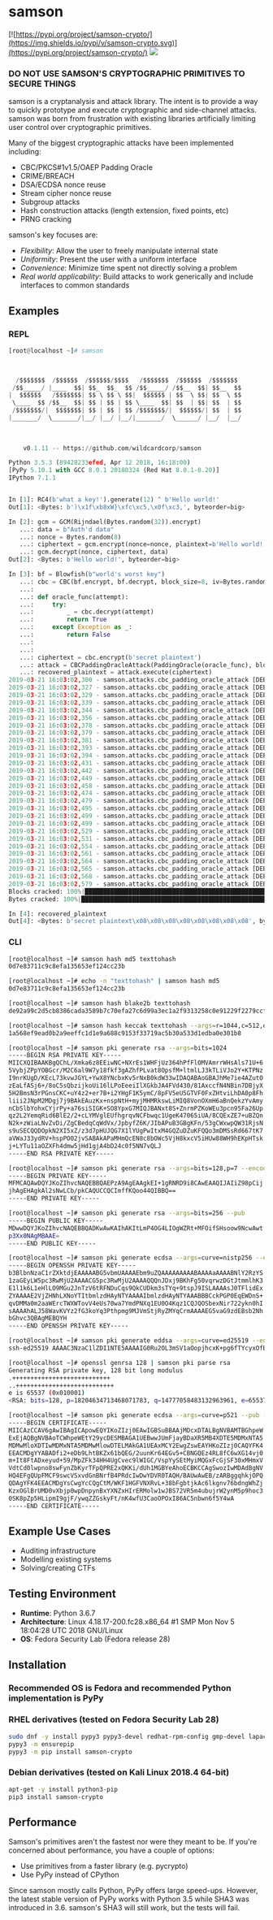 # samson
[![https://pypi.org/project/samson-crypto/](https://img.shields.io/pypi/v/samson-crypto.svg)](https://pypi.org/project/samson-crypto/)
![](https://img.shields.io/badge/Made%20in-anger-red.svg)

### **DO NOT USE SAMSON'S CRYPTOGRAPHIC PRIMITIVES TO SECURE THINGS**

samson is a cryptanalysis and attack library. The intent is to provide a way to quickly prototype and execute cryptographic and side-channel attacks. samson was born from frustration with existing libraries artificially limiting user control over cryptographic primitives.

Many of the biggest cryptographic attacks have been implemented including:
* CBC/PKCS#1v1.5/OAEP Padding Oracle
* CRIME/BREACH
* DSA/ECDSA nonce reuse
* Stream cipher nonce reuse
* Subgroup attacks
* Hash construction attacks (length extension, fixed points, etc)
* PRNG cracking

samson's key focuses are:
* _Flexibility_: Allow the user to freely manipulate internal state
* _Uniformity_: Present the user with a uniform interface
* _Convenience_: Minimize time spent not directly solving a problem
* _Real world applicability_: Build attacks to work generically and include interfaces to common standards


## Examples
### **REPL**
```python
[root@localhost ~]# samson


                                                                
  /$$$$$$$  /$$$$$$  /$$$$$$/$$$$   /$$$$$$$  /$$$$$$  /$$$$$$$ 
 /$$_____/ |____  $$| $$_  $$_  $$ /$$_____/ /$$__  $$| $$__  $$
|  $$$$$$   /$$$$$$$| $$ \ $$ \ $$|  $$$$$$ | $$  \ $$| $$  \ $$
 \____  $$ /$$__  $$| $$ | $$ | $$ \____  $$| $$  | $$| $$  | $$
 /$$$$$$$/|  $$$$$$$| $$ | $$ | $$ /$$$$$$$/|  $$$$$$/| $$  | $$
|_______/  \_______/|__/ |__/ |__/|_______/  \______/ |__/  |__/
                                                                
                                                                
                                                                
    v0.1.11 -- https://github.com/wildcardcorp/samson

Python 3.5.3 (89428233efed, Apr 12 2018, 16:18:00)
[PyPy 5.10.1 with GCC 8.0.1 20180324 (Red Hat 8.0.1-0.20)]
IPython 7.1.1


In [1]: RC4(b'what a key!').generate(12) ^ b'Hello world!'                                                                                  
Out[1]: <Bytes: b')\x1f\xb8xW}\xfc\xc5,\x0f\xc3,', byteorder=big>

In [2]: gcm = GCM(Rijndael(Bytes.random(32)).encrypt) 
   ...: data = b"Auth'd data" 
   ...: nonce = Bytes.random(8) 
   ...: ciphertext = gcm.encrypt(nonce=nonce, plaintext=b'Hello world!', data=data) 
   ...: gcm.decrypt(nonce, ciphertext, data)                                                                                                
Out[2]: <Bytes: b'Hello world!', byteorder=big>

In [3]: bf = Blowfish(b"world's worst key") 
   ...: cbc = CBC(bf.encrypt, bf.decrypt, block_size=8, iv=Bytes.random(8)) 
   ...:  
   ...: def oracle_func(attempt): 
   ...:     try: 
   ...:         _ = cbc.decrypt(attempt) 
   ...:         return True 
   ...:     except Exception as _: 
   ...:         return False 
   ...:  
   ...:  
   ...: ciphertext = cbc.encrypt(b'secret plaintext') 
   ...: attack = CBCPaddingOracleAttack(PaddingOracle(oracle_func), block_size=8, iv=cbc.iv) 
   ...: recovered_plaintext = attack.execute(ciphertext)                                                                                    
2019-03-21 16:03:02,300 - samson.attacks.cbc_padding_oracle_attack [DEBUG] Starting iteration 0                                             
2019-03-21 16:03:02,327 - samson.attacks.cbc_padding_oracle_attack [DEBUG] Found working byte: b'\x01'                                      
2019-03-21 16:03:02,329 - samson.attacks.cbc_padding_oracle_attack [DEBUG] Found working byte: b'\x08'                                      
2019-03-21 16:03:02,339 - samson.attacks.cbc_padding_oracle_attack [DEBUG] Found working byte: b'\x08'                                      
2019-03-21 16:03:02,344 - samson.attacks.cbc_padding_oracle_attack [DEBUG] Found working byte: b'\x08'                                      
2019-03-21 16:03:02,356 - samson.attacks.cbc_padding_oracle_attack [DEBUG] Found working byte: b'\x08'                                      
2019-03-21 16:03:02,378 - samson.attacks.cbc_padding_oracle_attack [DEBUG] Found working byte: b'\x08'                                      
2019-03-21 16:03:02,379 - samson.attacks.cbc_padding_oracle_attack [DEBUG] Found working byte: b'\x08'                                      
2019-03-21 16:03:02,381 - samson.attacks.cbc_padding_oracle_attack [DEBUG] Found working byte: b'\x08'                                      
2019-03-21 16:03:02,393 - samson.attacks.cbc_padding_oracle_attack [DEBUG] Found working byte: b'\x08'                                      
2019-03-21 16:03:02,394 - samson.attacks.cbc_padding_oracle_attack [DEBUG] Starting iteration 1                                             
2019-03-21 16:03:02,431 - samson.attacks.cbc_padding_oracle_attack [DEBUG] Found working byte: b't'                                         
2019-03-21 16:03:02,442 - samson.attacks.cbc_padding_oracle_attack [DEBUG] Found working byte: b'x'                                         
2019-03-21 16:03:02,449 - samson.attacks.cbc_padding_oracle_attack [DEBUG] Found working byte: b'e'                                         
2019-03-21 16:03:02,458 - samson.attacks.cbc_padding_oracle_attack [DEBUG] Found working byte: b't'                                         
2019-03-21 16:03:02,474 - samson.attacks.cbc_padding_oracle_attack [DEBUG] Found working byte: b'n'                                         
2019-03-21 16:03:02,479 - samson.attacks.cbc_padding_oracle_attack [DEBUG] Found working byte: b'i'                                         
2019-03-21 16:03:02,495 - samson.attacks.cbc_padding_oracle_attack [DEBUG] Found working byte: b'a'                                         
2019-03-21 16:03:02,499 - samson.attacks.cbc_padding_oracle_attack [DEBUG] Found working byte: b'l'                                         
2019-03-21 16:03:02,499 - samson.attacks.cbc_padding_oracle_attack [DEBUG] Starting iteration 2                                             
2019-03-21 16:03:02,529 - samson.attacks.cbc_padding_oracle_attack [DEBUG] Found working byte: b'p'                                         
2019-03-21 16:03:02,531 - samson.attacks.cbc_padding_oracle_attack [DEBUG] Found working byte: b' '                                         
2019-03-21 16:03:02,554 - samson.attacks.cbc_padding_oracle_attack [DEBUG] Found working byte: b't'                                         
2019-03-21 16:03:02,561 - samson.attacks.cbc_padding_oracle_attack [DEBUG] Found working byte: b'e'                                         
2019-03-21 16:03:02,564 - samson.attacks.cbc_padding_oracle_attack [DEBUG] Found working byte: b'r'                                         
2019-03-21 16:03:02,565 - samson.attacks.cbc_padding_oracle_attack [DEBUG] Found working byte: b'c'                                         
2019-03-21 16:03:02,568 - samson.attacks.cbc_padding_oracle_attack [DEBUG] Found working byte: b'e'                                         
2019-03-21 16:03:02,579 - samson.attacks.cbc_padding_oracle_attack [DEBUG] Found working byte: b's'                                         
Blocks cracked: 100%|█████████████████████████████████████████████████████████████████████████████████████| 3/3 [00:00<00:00, 10.70blocks/s]
Bytes cracked: 100%|██████████████████████████████████████████████████████████████████████████████████████| 8/8 [00:00<00:00, 127.34bytes/s]

In [4]: recovered_plaintext                                                                                                                 
Out[4]: <Bytes: b'secret plaintext\x08\x08\x08\x08\x08\x08\x08\x08', byteorder=big>
```

### **CLI**
```bash
[root@localhost ~]# samson hash md5 texttohash
0d7e83711c9c8efa135653ef124cc23b

[root@localhost ~]# echo -n "texttohash" | samson hash md5
0d7e83711c9c8efa135653ef124cc23b

[root@localhost ~]# samson hash blake2b texttohash
de92a99c2d5cb8386cada3589b7c70efa27c6d99a3ec1a2f9313258c0e91229f2279ccf68d6766aa20d124ca415dacbb89fb657013de1a2009752084186445a7

[root@localhost ~]# samson hash keccak texttohash --args=r=1044,c=512,digest_bit_size=256
1a568ef9ead0b2a9eeffc1d1e9a688c9153f33719ac5b30a533d1edba0e301b8

[root@localhost ~]# samson pki generate rsa --args=bits=1024
-----BEGIN RSA PRIVATE KEY-----
MIICXQIBAAKBgQChL/Xmka6z8EEiwNC+NXrEs1WHFjUz364hPfFlOMVAmrrWHsAls71U+6
5VybjZPpYOBGcr/M2C6al9W7y18fkf3gAZhfPLvat8OpsfM+ltmlLJ3kTLiVJo2Y+KTPNz
I9nrKUgD/KEcL73kvwJGYL+YwX8YNcbxKv5rNxB0kdW33wIDAQABAoGBAJhMe7ie4AZutO
zEaLfASj6+/8oC5sQbzijkoUi16lLPoEeeiIlXGkbJA4FVd430/81AxccfN4NBin7DBjyX
5H2BmsN3rPGnsCKC+uY4z2+er7B+i2YHgF1K5ymC/8pFV5eU5GTVF0FxZHtviLhDA0p8Fh
liii2JNpM2MDgj7j9BAkEAuzKx+nspNtH+myjMHMRkswLiMIQ8VonOXmH6aBnQekzYvAmy
nCbSlbYohxCYjrPy+a76siSIGK+SO8YpxG7MIQJBANxt8S+ZnrmPZKoWEu3pcn95Fa26Up
qz2L2YemqRid6BlE2/2+cLYMVglEUfhgrqvNCFbwqc1UgeK47065iUA/8CQExZE7+uBZQn
N2k+zWiaLNvZvDi/ZgCBedqCqWdVx/JpbyfZ6K/JIbAPuB3GBgKFn/53gCWxwpQW31RjsN
s9uSECQQDOpkN2XI5xZ/z3d7pHUJQG7X1lYUgPwItxM4GQZuDZuKFQQo3mDMSsRd667tK7
aVWaJ33ydRV+hspPO02jvSABAkAPaMHmQcEN8c8bOWc5VjH8kxcV5iHUw88WH9hEKpHTsk
j+LYTu11aOZXFh4dmw5jHd1gjA4bD24c0f5NN7vQLJ
-----END RSA PRIVATE KEY-----

[root@localhost ~]# samson pki generate rsa --args=bits=128,p=7 --encoding=pkcs8
-----BEGIN PRIVATE KEY-----
MFMCAQAwDQYJKoZIhvcNAQEBBQAEPzA9AgEAAgkEI+1gRNRD9i8CAwEAAQIJAIiZ98pCij
jhAgEHAgkAl2sNwLCb/pkCAQUCCQCImffKQoo44QIBBQ==
-----END PRIVATE KEY-----

[root@localhost ~]# samson pki generate rsa --args=bits=256 --pub
-----BEGIN PUBLIC KEY-----
MDwwDQYJKoZIhvcNAQEBBQADKwAwKAIhAKItLmP4OG4LIOgWZRt+MFOifSHsoow9NcwAwt
p3Xx0NAgMBAAE=
-----END PUBLIC KEY-----

[root@localhost ~]# samson pki generate ecdsa --args=curve=nistp256 --encoding=openssh
-----BEGIN OPENSSH PRIVATE KEY-----
b3BlbnNzaC1rZXktdjEAAAAABG5vbmUAAAAEbm9uZQAAAAAAAAABAAAAaAAAABNlY2RzYS
1zaGEyLW5pc3RwMjU2AAAACG5pc3RwMjU2AAAAQQQnJDxj9BKhFg50vqrwzDGtJtmmlhK3
E1l1k6L1eHlLO9MGu2JnTzV6tRFNDuCqs9QkCUDkm3sTYq+9tspJ9ISLAAAAsJ0TFlidEx
ZYAAAAE2VjZHNhLXNoYTItbmlzdHAyNTYAAAAIbmlzdHAyNTYAAABBBCckPGP0EqEWDnS+
qvDMMa0m2aaWErcTWXWTovV4eUs70wa7YmdPNXq1EU0O4Kqz1CQJQOSbexNir722ykn0hI
sAAAAhALJ58WavKVYz2fG3koYq3Pthpmg9MJVmStjRyZMYqCrmAAAAEG5vaG9zdEBsb2Nh
bGhvc3QBAgMEBQYH
-----END OPENSSH PRIVATE KEY-----

[root@localhost ~]# samson pki generate eddsa --args=curve=ed25519 --encoding=openssh --pub
ssh-ed25519 AAAAC3NzaC1lZDI1NTE5AAAAIG0Ru2OL3mSV1aOopjhcxK+pg6fTYcyxOfBy4cjJQ0T4 nohost@localhost

[root@localhost ~]# openssl genrsa 128 | samson pki parse rsa
Generating RSA private key, 128 bit long modulus
.+++++++++++++++++++++++++++
..+++++++++++++++++++++++++++
e is 65537 (0x010001)
<RSA: bits=128, p=18204634713468071783, q=14777058483132963961, e=65537, n=269010951824990204830693900060300012463, phi=134505475912495102398856103431849488360, d=14600484545241469070379515690589701393, alt_d=14600484545241469070379515690589701393>

[root@localhost ~]# samson pki generate ecdsa --args=curve=p521 --pub --encoding=x509_cert --encoding-args=ca=1,serial_number=666,issuer=#'CN=hiya,O=hiya-corp,L=Rack City'#
-----BEGIN CERTIFICATE-----
MIICAzCCAV6gAwIBAgICApowEQYIKoZIzj0EAwIGBSuBBAAjMDcxDTALBgNVBAMTBGhpeW
ExEjAQBgNVBAoTCWhpeWEtY29ycDESMBAGA1UEBwwJUmFjayBDaXR5MB4XDTE5MDMxNTA5
MDMwMloXDTIwMDMxNTA5MDMwMlowDTELMAkGA1UEAxMCY2EwgZswEAYHKoZIzj0CAQYFK4
EEACMDgYYABADfi2+eDb9LhtBKZx61bQEG/2uunKr64EGv5+CBNGQEz4RL8fC6wXG14vj0
m+It8FtADxeyud+59/MpZFk34HH4UgCvec9lWIGC/VspYySEtMyiMQGxFcGjSF30xMHmxV
VdtCd0lwpno8swFynZbKyrTFpQPRE2xQKKi/dUh1MGBYeAhoECBKCCAgSwozIwMDAdBgNV
HQ4EFgQUpFMCF9swcVSxvdGnBNrfB4PRdcIwDwYDVR0TAQH/BAUwAwEB/zARBggqhkjOPQ
QDAgYFK4EEACMDgYsCwgYcCQgCtM/WKF1HGFVNXRvL+38bFgbtjkAc6lkgnv76bdngWhZj
KzxOGlBrUMD0vXbjp0wpDnpynBxYXNZxHIrERMolw1wJBS72VR5m4ubujrW2ynM5p9hoc3
0SK8pZp5HLipmI9gjF/ywqZZGskyFt/nK4wfU3CaoOPOxI86AC5nbwn6f5Y4wA
-----END CERTIFICATE-----
```



## Example Use Cases
* Auditing infrastructure
* Modelling existing systems
* Solving/creating CTFs


## Testing Environment
* **Runtime**: Python 3.6.7
* **Architecture**: Linux 4.18.17-200.fc28.x86_64 #1 SMP Mon Nov 5 18:04:28 UTC 2018 GNU/Linux
* **OS**: Fedora Security Lab (Fedora release 28)


## Installation
### **Recommended OS is Fedora and recommended Python implementation is PyPy**

### RHEL derivatives (tested on Fedora Security Lab 28)
```bash
sudo dnf -y install pypy3 pypy3-devel redhat-rpm-config gmp-devel lapack-devel.x86_64 blas-devel.x86_64 gcc-c++
pypy3 -m ensurepip
pypy3 -m pip install samson-crypto
```

### Debian derivatives (tested on Kali Linux 2018.4 64-bit)
```bash
apt-get -y install python3-pip
pip3 install samson-crypto
```

## Performance
Samson's primitives aren't the fastest nor were they meant to be. If you're concerned about performance, you have a couple of options:

* Use primitives from a faster library (e.g. pycrypto)
* Use PyPy instead of CPython

Since samson mostly calls Python, PyPy offers large speed-ups. However, the latest stable version of PyPy works with Python 3.5 while SHA3 was introduced in 3.6. samson's SHA3 will still work, but the tests will fail.